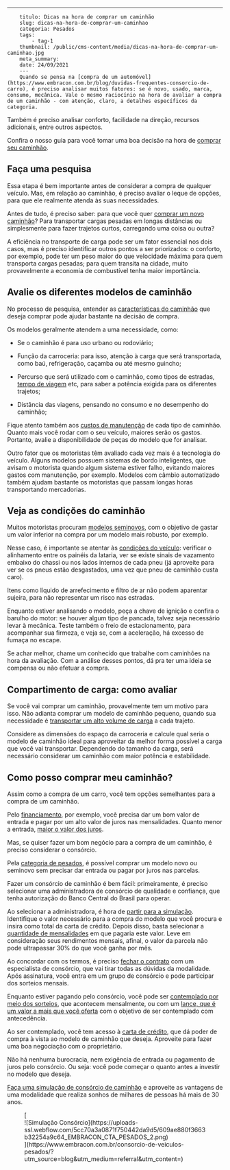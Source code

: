 ---
        titulo: Dicas na hora de comprar um caminhão
        slug: dicas-na-hora-de-comprar-um-caminhao
        categoria: Pesados
        tags:
            - tag-1
        thumbnail: /public/cms-content/media/dicas-na-hora-de-comprar-um-caminhao.jpg
        meta_summary: 
        date: 24/09/2021
        ---
        Quando se pensa na [compra de um automóvel](https://www.embracon.com.br/blog/duvidas-frequentes-consorcio-de-carro), é preciso analisar muitos fatores: se é novo, usado, marca, consumo, mecânica. Vale o mesmo raciocínio na hora de avaliar a compra de um caminhão - com atenção, claro, a detalhes específicos da categoria.

Também é preciso analisar conforto, facilidade na direção, recursos adicionais, entre outros aspectos.

Confira o nosso guia para você tomar uma boa decisão na hora de [comprar seu caminhão](https://www.embracon.com.br/blog/consorcio-para-frota-de-caminhoes).

Faça uma pesquisa 
------------------

Essa etapa é bem importante antes de considerar a compra de qualquer veículo. Mas, em relação ao caminhão, é preciso avaliar o leque de opções, para que ele realmente atenda às suas necessidades.

Antes de tudo, é preciso saber: para que você quer [comprar um novo caminhão](https://www.embracon.com.br/carros/carta-de-credito-para-caminhoes)? Para transportar cargas pesadas em longas distâncias ou simplesmente para fazer trajetos curtos, carregando uma coisa ou outra?

A eficiência no transporte de carga pode ser um fator essencial nos dois casos, mas é preciso identificar outros pontos a ser priorizados: o conforto, por exemplo, pode ter um peso maior do que velocidade máxima para quem transporta cargas pesadas; para quem transita na cidade, muito provavelmente a economia de combustível tenha maior importância.

Avalie os diferentes modelos de caminhão 
-----------------------------------------

No processo de pesquisa, entender as [características do caminhão](https://www.embracon.com.br/blog/saiba-como-investir-em-veiculos-pesados-com-o-consorcio-embracon) que deseja comprar pode ajudar bastante na decisão de compra.

Os modelos geralmente atendem a uma necessidade, como:

- Se o caminhão é para uso urbano ou rodoviário;
- Função da carroceria: para isso, atenção à carga que será transportada, como baú, refrigeração, caçamba ou até mesmo guincho;
- Percurso que será utilizado com o caminhão, como tipos de estradas, [tempo de viagem](https://www.embracon.com.br/blog/saiba-o-que-fazer-antes-e-durante-um-voo-longo) etc, para saber a potência exigida para os diferentes trajetos;

- Distância das viagens, pensando no consumo e no desempenho do caminhão;

Fique atento também aos [custos de manutenção](https://www.embracon.com.br/blog/saiba-qual-a-importancia-de-realizar-as-revisoes-regulares-do-carro) de cada tipo de caminhão. Quanto mais você rodar com o seu veículo, maiores serão os gastos. Portanto, avalie a disponibilidade de peças do modelo que for analisar.

Outro fator que os motoristas têm avaliado cada vez mais é a tecnologia do veículo. Alguns modelos possuem sistemas de bordo inteligentes, que avisam o motorista quando algum sistema estiver falho, evitando maiores gastos com manutenção, por exemplo. Modelos com câmbio automatizado também ajudam bastante os motoristas que passam longas horas transportando mercadorias.

Veja as condições do caminhão 
------------------------------

Muitos motoristas procuram [modelos seminovos](https://www.embracon.com.br/blog/carro-seminovo-guia-completo-para-comprar), com o objetivo de gastar um valor inferior na compra por um modelo mais robusto, por exemplo.

Nesse caso, é importante se atentar às [condições do veículo](https://www.embracon.com.br/blog/5-formas-de-pagamento-de-um-carro): verificar o alinhamento entre os painéis da lataria, ver se existe sinais de vazamento embaixo do chassi ou nos lados internos de cada pneu (já aproveite para ver se os pneus estão desgastados, uma vez que pneu de caminhão custa caro).

Itens como líquido de arrefecimento e filtro de ar não podem aparentar sujeira, para não representar um risco nas estradas.

Enquanto estiver analisando o modelo, peça a chave de ignição e confira o barulho do motor: se houver algum tipo de pancada, talvez seja necessário levar à mecânica. Teste também o freio de estacionamento, para acompanhar sua firmeza, e veja se, com a aceleração, há excesso de fumaça no escape.

Se achar melhor, chame um conhecido que trabalhe com caminhões na hora da avaliação. Com a análise desses pontos, dá pra ter uma ideia se compensa ou não efetuar a compra.

Compartimento de carga: como avaliar 
-------------------------------------

Se você vai comprar um caminhão, provavelmente tem um motivo para isso. Não adianta comprar um modelo de caminhão pequeno, quando sua necessidade é [transportar um alto volume de carga](https://www.embracon.com.br/blog/7-dicas-para-escolher-entre-uma-caminhonete-ou-um-suv) a cada trajeto.

Considere as dimensões do espaço da carroceria e calcule qual seria o modelo de caminhão ideal para aproveitar da melhor forma possível a carga que você vai transportar. Dependendo do tamanho da carga, será necessário considerar um caminhão com maior potência e estabilidade.

Como posso comprar meu caminhão? 
---------------------------------

Assim como a compra de um carro, você tem opções semelhantes para a compra de um caminhão.

Pelo [financiamento](https://www.embracon.com.br/blog/entenda-quais-sao-as-6-maiores-desvantagens-do-financiamento), por exemplo, você precisa dar um bom valor de entrada e pagar por um alto valor de juros nas mensalidades. Quanto menor a entrada, [maior o valor dos juros](https://www.embracon.com.br/blog/como-os-juros-afetam-a-sua-vida).

Mas, se quiser fazer um bom negócio para a compra de um caminhão, é preciso considerar o consórcio.

Pela [categoria de pesados](https://www.embracon.com.br/blog/saiba-como-investir-em-veiculos-pesados-com-o-consorcio-embracon), é possível comprar um modelo novo ou seminovo sem precisar dar entrada ou pagar por juros nas parcelas.

Fazer um consórcio de caminhão é bem fácil: primeiramente, é preciso selecionar uma administradora de consórcio de qualidade e confiança, que tenha autorização do Banco Central do Brasil para operar.

Ao selecionar a administradora, é hora de [partir para a simulação](https://www.embracon.com.br/blog/simulacao-de-consorcio). Identifique o valor necessário para a compra do modelo que você procura e insira como total da carta de crédito. Depois disso, basta selecionar a [quantidade de mensalidades](https://www.embracon.com.br/blog/como-e-feito-o-pagamento-da-parcela-do-consorcio) em que pagaria este valor. Leve em consideração seus rendimentos mensais, afinal, o valor da parcela não pode ultrapassar 30% do que você ganha por mês.

Ao concordar com os termos, é preciso [fechar o contrato](https://www.embracon.com.br/blog/saiba-o-que-avaliar-antes-de-assinar-um-contrato-de-consorcio) com um especialista de consórcio, que vai tirar todas as dúvidas da modalidade. Após assinatura, você entra em um grupo de consórcio e pode participar dos sorteios mensais.

Enquanto estiver pagando pelo consórcio, você pode ser [contemplado por meio dos sorteios](https://www.embracon.com.br/blog/assembleia-de-consorcio-como-funciona), que acontecem mensalmente, ou com um [lance, que é um valor a mais que você oferta](https://www.embracon.com.br/blog/como-funcionam-os-tipos-de-lances-no-consorcio) com o objetivo de ser contemplado com antecedência.

Ao ser contemplado, você tem acesso à [carta de crédito](https://www.embracon.com.br/blog/tudo-o-que-voce-precisa-saber-sobre-a-carta-de-credito-de-consorcios), que dá poder de compra à vista ao modelo de caminhão que deseja. Aproveite para fazer uma boa negociação com o proprietário.

Não há nenhuma burocracia, nem exigência de entrada ou pagamento de juros pelo consórcio. Ou seja: você pode começar o quanto antes a investir no modelo que deseja.

[Faça uma simulação de consórcio de caminhão](https://www.embracon.com.br/consorcio-de-veiculos-pesados) e aproveite as vantagens de uma modalidade que realiza sonhos de milhares de pessoas há mais de 30 anos.

<figure class="w-richtext-figure-type-image w-richtext-align-center">[<div>![Simulação Consórcio](https://uploads-ssl.webflow.com/5cc70a3a0871f750442da9d5/609ae880f3663b32254a9c64_EMBRACON_CTA_PESADOS_2.png)</div>](https://www.embracon.com.br/consorcio-de-veiculos-pesados/?utm_source=blog&utm_medium=referral&utm_content=)</figure>
        